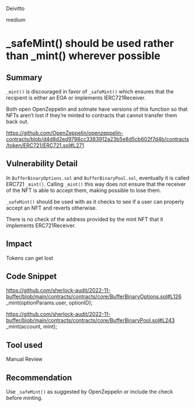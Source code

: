 Deivitto

medium

# _safeMint() should be used rather than _mint() wherever possible

## Summary
`_mint()` is discouraged in favor of `_safeMint()` which ensures that the recipient is either an EOA or implements IERC721Receiver. 

Both open OpenZeppelin and solmate have versions of this function so that NFTs aren’t lost if they’re minted to contracts that cannot transfer them back out.

https://github.com/OpenZeppelin/openzeppelin-contracts/blob/d4d8d2ed9798cc3383912a23b5e8d5cb602f7d4b/contracts/token/ERC721/ERC721.sol#L271

## Vulnerability Detail
In `BufferBinaryOptions.sol` and `BufferBinaryPool.sol`, eventually it is called ERC721 `_mint()`. Calling `_mint()` this way does not ensure that the receiver of the NFT is able to accept them, making possible to lose them. 

`_safeMint()` should be used with as it checks to see if a user can properly accept an NFT and reverts otherwise.

There is no check of the address provided by the mint NFT that it implements ERC721Receiver. 
## Impact
Tokens can get lost
## Code Snippet

https://github.com/sherlock-audit/2022-11-buffer/blob/main/contracts/contracts/core/BufferBinaryOptions.sol#L126
        _mint(optionParams.user, optionID);

https://github.com/sherlock-audit/2022-11-buffer/blob/main/contracts/contracts/core/BufferBinaryPool.sol#L243
        _mint(account, mint);

## Tool used

Manual Review

## Recommendation
Use `_safeMint()` as suggested by OpenZeppelin or include the check before minting.